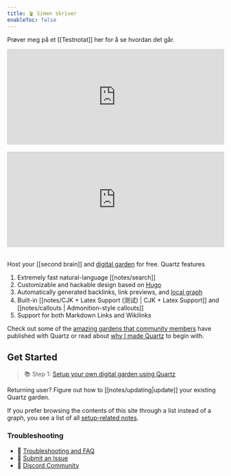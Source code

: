```yaml
---
title: 🪴 Simen skriver
enableToc: false
---
```


Prøver meg på et [[Testnotat]] her for å se hvordan det går.

<iframe
scrolling="no"
style="width:100%!important;height:220px;border:1px #ccc solid !important"
src="https://buttondown.email/simenskriver?as_embed=true"
></iframe><br /><br />

<iframe
scrolling="no"
style="width:100%!important;height:220px;border:1px #ccc solid !important"
src="https://buttondown.email/simenskriver?as_embed=true"
></iframe><br /><br />

Host your [[second brain]] and [digital garden](https://jzhao.xyz/posts/networked-thought) for free. Quartz features

1. Extremely fast natural-language [[notes/search]]
2. Customizable and hackable design based on [Hugo](https://gohugo.io/)
3. Automatically generated backlinks, link previews, and [local graph](notes/local%20graph.md)
4. Built-in [[notes/CJK + Latex Support (测试) | CJK + Latex Support]] and [[notes/callouts | Admonition-style callouts]]
5. Support for both Markdown Links and Wikilinks

Check out some of the [amazing gardens that community members](notes/showcase.md) have published with Quartz or read about [why I made Quartz](notes/philosophy.md) to begin with.

## Get Started
> 📚 Step 1: [Setup your own digital garden using Quartz](notes/setup.md)

Returning user? Figure out how to [[notes/updating|update]] your existing Quartz garden.

If you prefer browsing the contents of this site through a list instead of a graph, you see a list of all [setup-related notes](/tags/setup).

### Troubleshooting
- 🚧 [Troubleshooting and FAQ](notes/troubleshooting.md)
- 🐛 [Submit an Issue](https://github.com/jackyzha0/quartz/issues)
- 👀 [Discord Community](https://discord.gg/cRFFHYye7t)

